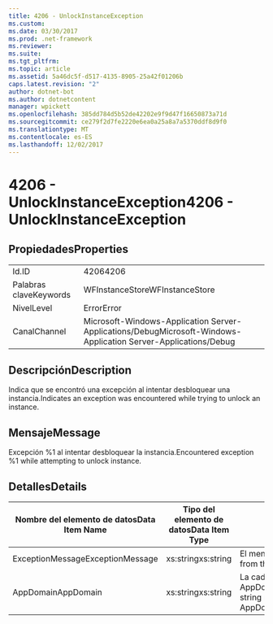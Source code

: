 ```yaml
---
title: 4206 - UnlockInstanceException
ms.custom: 
ms.date: 03/30/2017
ms.prod: .net-framework
ms.reviewer: 
ms.suite: 
ms.tgt_pltfrm: 
ms.topic: article
ms.assetid: 5a46dc5f-d517-4135-8905-25a42f01206b
caps.latest.revision: "2"
author: dotnet-bot
ms.author: dotnetcontent
manager: wpickett
ms.openlocfilehash: 385dd784d5b52de42202e9f9d47f16650873a71d
ms.sourcegitcommit: ce279f2d7fe2220e6ea0a25a8a7a5370ddf8d9f0
ms.translationtype: MT
ms.contentlocale: es-ES
ms.lasthandoff: 12/02/2017
---
```

# <a name="4206---unlockinstanceexception"></a><span data-ttu-id="0053a-102">4206 - UnlockInstanceException</span><span class="sxs-lookup"><span data-stu-id="0053a-102">4206 - UnlockInstanceException</span></span>
## <a name="properties"></a><span data-ttu-id="0053a-103">Propiedades</span><span class="sxs-lookup"><span data-stu-id="0053a-103">Properties</span></span>  
  
|||  
|-|-|  
|<span data-ttu-id="0053a-104">Id.</span><span class="sxs-lookup"><span data-stu-id="0053a-104">ID</span></span>|<span data-ttu-id="0053a-105">4206</span><span class="sxs-lookup"><span data-stu-id="0053a-105">4206</span></span>|  
|<span data-ttu-id="0053a-106">Palabras clave</span><span class="sxs-lookup"><span data-stu-id="0053a-106">Keywords</span></span>|<span data-ttu-id="0053a-107">WFInstanceStore</span><span class="sxs-lookup"><span data-stu-id="0053a-107">WFInstanceStore</span></span>|  
|<span data-ttu-id="0053a-108">Nivel</span><span class="sxs-lookup"><span data-stu-id="0053a-108">Level</span></span>|<span data-ttu-id="0053a-109">Error</span><span class="sxs-lookup"><span data-stu-id="0053a-109">Error</span></span>|  
|<span data-ttu-id="0053a-110">Canal</span><span class="sxs-lookup"><span data-stu-id="0053a-110">Channel</span></span>|<span data-ttu-id="0053a-111">Microsoft-Windows-Application Server-Applications/Debug</span><span class="sxs-lookup"><span data-stu-id="0053a-111">Microsoft-Windows-Application Server-Applications/Debug</span></span>|  
  
## <a name="description"></a><span data-ttu-id="0053a-112">Descripción</span><span class="sxs-lookup"><span data-stu-id="0053a-112">Description</span></span>  
 <span data-ttu-id="0053a-113">Indica que se encontró una excepción al intentar desbloquear una instancia.</span><span class="sxs-lookup"><span data-stu-id="0053a-113">Indicates an exception was encountered while trying to unlock an instance.</span></span>  
  
## <a name="message"></a><span data-ttu-id="0053a-114">Mensaje</span><span class="sxs-lookup"><span data-stu-id="0053a-114">Message</span></span>  
 <span data-ttu-id="0053a-115">Excepción %1 al intentar desbloquear la instancia.</span><span class="sxs-lookup"><span data-stu-id="0053a-115">Encountered exception %1 while attempting to unlock instance.</span></span>  
  
## <a name="details"></a><span data-ttu-id="0053a-116">Detalles</span><span class="sxs-lookup"><span data-stu-id="0053a-116">Details</span></span>  
  
|<span data-ttu-id="0053a-117">Nombre del elemento de datos</span><span class="sxs-lookup"><span data-stu-id="0053a-117">Data Item Name</span></span>|<span data-ttu-id="0053a-118">Tipo del elemento de datos</span><span class="sxs-lookup"><span data-stu-id="0053a-118">Data Item Type</span></span>|<span data-ttu-id="0053a-119">Descripción</span><span class="sxs-lookup"><span data-stu-id="0053a-119">Description</span></span>|  
|--------------------|--------------------|-----------------|  
|<span data-ttu-id="0053a-120">ExceptionMessage</span><span class="sxs-lookup"><span data-stu-id="0053a-120">ExceptionMessage</span></span>|<span data-ttu-id="0053a-121">xs:string</span><span class="sxs-lookup"><span data-stu-id="0053a-121">xs:string</span></span>|<span data-ttu-id="0053a-122">El mensaje de la excepción SQL.</span><span class="sxs-lookup"><span data-stu-id="0053a-122">The message from the SQL exception.</span></span>|  
|<span data-ttu-id="0053a-123">AppDomain</span><span class="sxs-lookup"><span data-stu-id="0053a-123">AppDomain</span></span>|<span data-ttu-id="0053a-124">xs:string</span><span class="sxs-lookup"><span data-stu-id="0053a-124">xs:string</span></span>|<span data-ttu-id="0053a-125">La cadena devuelta por AppDomain.CurrentDomain.FriendlyName.</span><span class="sxs-lookup"><span data-stu-id="0053a-125">The string returned by AppDomain.CurrentDomain.FriendlyName.</span></span>|
